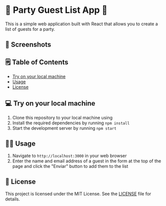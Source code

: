 # 🎉 Party Guest List App 🥳

This is a simple web application built with React that allows you to create a list of guests for a party.

## 📸 Screenshots

## 🗒️ Table of Contents

- [Try on your local machine](#💻-try-on-your-local-machine)
- [Usage](#🧑‍💻-usage)
- [License](#👮-license)

## 💻 Try on your local machine

1. Clone this repository to your local machine using
2. Install the required dependencies by running `npm install`
3. Start the development server by running `npm start`

## 🧑‍💻 Usage

1. Navigate to `http://localhost:3000` in your web browser
2. Enter the name and email address of a guest in the form at the top of the page and click the "Enviar" button to add them to the list

## 👮 License

This project is licensed under the MIT License. See the [LICENSE](LICENSE) file for details.
